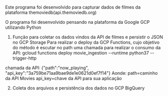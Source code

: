 Este programa foi desenvolvido para capturar dados de filmes da plataforma themoviedb(api.themoviedb.org)

O programa foi desenvolvido pensando na plataforma da Google GCP utilizando Python

1) Função para coletar os dados vindos da API de filmes e persistir o JSON no GCP Storage
Para realizar o deploy da GCP Functions, cujo objetivo do método é escutar no path uma chamada para realizar o consumo da API:
gcloud functions deploy movie_ingestion --runtime python37 --trigger-http

chamada da API:
{"path":"now_playing", "api_key":"3a759be71aa9bae9de1e0621d0ef7f14"}
Aonde:
    path=caminho da API Movies
    api_key=chave da API para sua aplicação
    
2) Coleta dos arquivos e persistência dos dados no GCP BigQuery